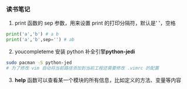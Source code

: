 ### 读书笔记
1. print 函数的 sep 参数，用来设置 print 的打印分隔符，默认是' '，空格
``` python
print('a','b') # a b
print('a','b',sep='') # ab
```
2. youcompleteme 安装 python 补全引擎**python-jedi**
```bash
sudo pacman -S python-jed
# 为了修改 vim 自动将当前路径添加到当前工程还需要修改 .vimrc 的配置
```
3. **help** 函数可以查看某一个模块的所有信息，比如定义的方法、变量等内容
